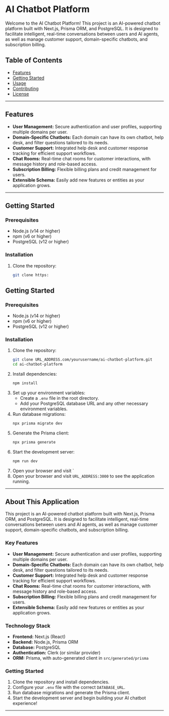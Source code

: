# AI Chatbot Platform

Welcome to the AI Chatbot Platform! This project is an AI-powered chatbot platform built with Next.js, Prisma ORM, and PostgreSQL. It is designed to facilitate intelligent, real-time conversations between users and AI agents, as well as manage customer support, domain-specific chatbots, and subscription billing.

## Table of Contents

- [Features](#features)
- [Getting Started](#getting-started)
- [Usage](#usage)
- [Contributing](#contributing)
- [License](#license)

---

## Features

- **User Management:** Secure authentication and user profiles, supporting multiple domains per user.
- **Domain-Specific Chatbots:** Each domain can have its own chatbot, help desk, and filter questions tailored to its needs.
- **Customer Support:** Integrated help desk and customer response tracking for efficient support workflows.
- **Chat Rooms:** Real-time chat rooms for customer interactions, with message history and role-based access.
- **Subscription Billing:** Flexible billing plans and credit management for users.
- **Extensible Schema:** Easily add new features or entities as your application grows.

---

## Getting Started

### Prerequisites

- Node.js (v14 or higher)
- npm (v6 or higher)
- PostgreSQL (v12 or higher)

### Installation

1. Clone the repository:
   ```bash
   git clone https:
   ```

## Getting Started

### Prerequisites

- Node.js (v14 or higher)
- npm (v6 or higher)
- PostgreSQL (v12 or higher)

### Installation

1. Clone the repository:
   ```bash
   git clone URL_ADDRESS.com/yourusername/ai-chatbot-platform.git
   cd ai-chatbot-platform
   ```
2. Install dependencies:
   ```bash
   npm install
   ```
3. Set up your environment variables:
   - Create a `.env` file in the root directory.
   - Add your PostgreSQL database URL and any other necessary environment variables.
4. Run database migrations:
   ```bash
   npx prisma migrate dev
   ```
5. Generate the Prisma client:
   ```bash
   npx prisma generate
   ```
6. Start the development server:
   ```bash
   npm run dev
   ```
7. Open your browser and visit `
8. Open your browser and visit `URL_ADDRESS:3000` to see the application running.

---

## About This Application

This project is an AI-powered chatbot platform built with Next.js, Prisma ORM, and PostgreSQL. It is designed to facilitate intelligent, real-time conversations between users and AI agents, as well as manage customer support, domain-specific chatbots, and subscription billing.

### Key Features

- **User Management:** Secure authentication and user profiles, supporting multiple domains per user.
- **Domain-Specific Chatbots:** Each domain can have its own chatbot, help desk, and filter questions tailored to its needs.
- **Customer Support:** Integrated help desk and customer response tracking for efficient support workflows.
- **Chat Rooms:** Real-time chat rooms for customer interactions, with message history and role-based access.
- **Subscription Billing:** Flexible billing plans and credit management for users.
- **Extensible Schema:** Easily add new features or entities as your application grows.

### Technology Stack

- **Frontend:** Next.js (React)
- **Backend:** Node.js, Prisma ORM
- **Database:** PostgreSQL
- **Authentication:** Clerk (or similar provider)
- **ORM:** Prisma, with auto-generated client in `src/generated/prisma`

### Getting Started

1. Clone the repository and install dependencies.
2. Configure your `.env` file with the correct `DATABASE_URL`.
3. Run database migrations and generate the Prisma client.
4. Start the development server and begin building your AI chatbot experience!

---
